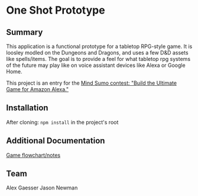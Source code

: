 # One Shot Prototype

## Summary
This application is a functional prototype for a tabletop RPG-style game. It is loosley modled on the Dungeons and Dragons, and uses a few D&D assets like spells/items. The goal is to provide a feel for what tabletop rpg systems of the future may play like on voice assistant devices like Alexa or Google Home.

This project is an entry for the [Mind Sumo contest:  "Build the Ultimate Game for Amazon Alexa."](https://www.mindsumo.com/contests/amazon-alexa-game)

## Installation
After cloning:
`npm install` in the project's root 

## Additional Documentation
[Game flowchart/notes](https://drive.google.com/file/d/0Bz3eS0BW4eyUZjBPZ0dScF9kVFE/view?usp=sharing)

## Team
Alex Gaesser
Jason Newman
